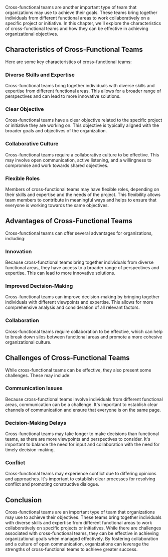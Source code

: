 

Cross-functional teams are another important type of team that organizations may use to achieve their goals. These teams bring together individuals from different functional areas to work collaboratively on a specific project or initiative. In this chapter, we'll explore the characteristics of cross-functional teams and how they can be effective in achieving organizational objectives.

## Characteristics of Cross-Functional Teams

Here are some key characteristics of cross-functional teams:

### Diverse Skills and Expertise

Cross-functional teams bring together individuals with diverse skills and expertise from different functional areas. This allows for a broader range of perspectives and can lead to more innovative solutions.

### Clear Objective

Cross-functional teams have a clear objective related to the specific project or initiative they are working on. This objective is typically aligned with the broader goals and objectives of the organization.

### Collaborative Culture

Cross-functional teams require a collaborative culture to be effective. This may involve open communication, active listening, and a willingness to compromise and work towards shared objectives.

### Flexible Roles

Members of cross-functional teams may have flexible roles, depending on their skills and expertise and the needs of the project. This flexibility allows team members to contribute in meaningful ways and helps to ensure that everyone is working towards the same objectives.

## Advantages of Cross-Functional Teams

Cross-functional teams can offer several advantages for organizations, including:

### Innovation

Because cross-functional teams bring together individuals from diverse functional areas, they have access to a broader range of perspectives and expertise. This can lead to more innovative solutions.

### Improved Decision-Making

Cross-functional teams can improve decision-making by bringing together individuals with different viewpoints and expertise. This allows for more comprehensive analysis and consideration of all relevant factors.

### Collaboration

Cross-functional teams require collaboration to be effective, which can help to break down silos between functional areas and promote a more cohesive organizational culture.

## Challenges of Cross-Functional Teams

While cross-functional teams can be effective, they also present some challenges. These may include:

### Communication Issues

Because cross-functional teams involve individuals from different functional areas, communication can be a challenge. It's important to establish clear channels of communication and ensure that everyone is on the same page.

### Decision-Making Delays

Cross-functional teams may take longer to make decisions than functional teams, as there are more viewpoints and perspectives to consider. It's important to balance the need for input and collaboration with the need for timely decision-making.

### Conflict

Cross-functional teams may experience conflict due to differing opinions and approaches. It's important to establish clear processes for resolving conflict and promoting constructive dialogue.

## Conclusion

Cross-functional teams are an important type of team that organizations may use to achieve their objectives. These teams bring together individuals with diverse skills and expertise from different functional areas to work collaboratively on specific projects or initiatives. While there are challenges associated with cross-functional teams, they can be effective in achieving organizational goals when managed effectively. By fostering collaboration and a culture of open communication, organizations can leverage the strengths of cross-functional teams to achieve greater success.

